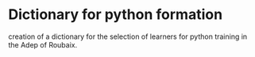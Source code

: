 # Dictionary for python formation

creation of a dictionary for the selection of learners for python training in the Adep of Roubaix.